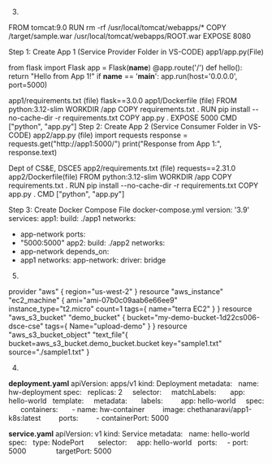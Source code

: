 <role rolename="manager-gui">
<role rolename="admin-gui">
<user username="tomcat" password="tomcat" roles="manager-gui,admin-gui,managaer-script,manager-jmx,manager status"/>


   

3.
FROM tomcat:9.0
RUN rm -rf /usr/local/tomcat/webapps/*
COPY /target/sample.war /usr/local/tomcat/webapps/ROOT.war
EXPOSE 8080

Step 1: Create App 1 (Service Provider Folder in VS-CODE)
app1/app.py(File)

from flask import Flask
app = Flask(__name__)
@app.route(&#39;/&#39;)
def hello():
return &quot;Hello from App 1!&quot;
if __name__ == &#39;__main__&#39;:
app.run(host=&#39;0.0.0.0&#39;, port=5000)

app1/requirements.txt (file)
flask==3.0.0
app1/Dockerfile (file)
FROM python:3.12-slim
WORKDIR /app
COPY requirements.txt .
RUN pip install --no-cache-dir -r requirements.txt
COPY app.py .
EXPOSE 5000
CMD [&quot;python&quot;, &quot;app.py&quot;]
Step 2: Create App 2 (Service Consumer Folder in VS-CODE)
app2/app.py (file)
import requests
response = requests.get(&quot;http://app1:5000/&quot;)
print(&quot;Response from App 1:&quot;, response.text)

Dept of CS&amp;E, DSCE5
app2/requirements.txt (file)
requests==2.31.0
app2/Dockerfile(file)
FROM python:3.12-slim
WORKDIR /app
COPY requirements.txt .
RUN pip install --no-cache-dir -r requirements.txt
COPY app.py .
CMD [&quot;python&quot;, &quot;app.py&quot;]

Step 3: Create Docker Compose File
docker-compose.yml
version: &#39;3.9&#39;
services:
app1:
build: ./app1
networks:
- app-network
ports:
- &quot;5000:5000&quot;
app2:
build: ./app2
networks:
- app-network
depends_on:
- app1
networks:
app-network:
driver: bridge




5.
provider "aws" {
    region="us-west-2"
}
resource "aws_instance" "ec2_machine" {
    ami="ami-07b0c09aab6e66ee9"
    instance_type="t2.micro"
    count=1
    tags={
        name="terra EC2"
    }
}
resource "aws_s3_bucket" "demo_bucket" {
    bucket="my-demo-bucket-1d22cs006-dsce-cse"
    tags={
        Name="upload-demo"
    }
}
resource "aws_s3_bucket_object" "text_file"{
    bucket=aws_s3_bucket.demo_bucket.bucket
    key="sample1.txt"
    source="./sample1.txt"
}


4.
**deployment.yaml**
apiVersion: apps/v1
kind: Deployment
metadata:
  name: hw-deployment
spec:
  replicas: 2  
  selector:
    matchLabels:
      app: hello-world
  template:
    metadata:
      labels:
        app: hello-world
    spec:
      containers:
      - name: hw-container
        image: chethanaravi/app1-k8s:latest
        ports:
        - containerPort: 5000

  **service.yaml**
  apiVersion: v1
kind: Service
metadata:
  name: hello-world
spec:
  type: NodePort    
  selector:
    app: hello-world
  ports:
    - port: 5000        
      targetPort: 5000

